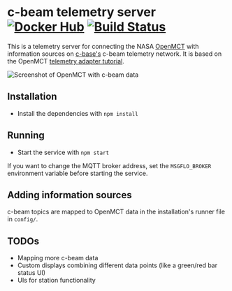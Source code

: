 c-beam telemetry server [![Docker Hub](https://img.shields.io/docker/pulls/cbase/cbeam-telemetry-server.svg)](https://hub.docker.com/r/cbase/cbeam-telemetry-server/) [![Build Status](https://travis-ci.org/c-base/c-flo.svg?branch=master)](https://travis-ci.org/c-base/c-flo)
=======================

This is a telemetry server for connecting the NASA [OpenMCT](https://nasa.github.io/openmct/) with information sources on [c-base's](https://c-base.org/) c-beam telemetry network. It is based on the OpenMCT [telemetry adapter tutorial](http://nasa.github.io/openmct/docs/tutorials/#telemetry-adapter).

![Screenshot of OpenMCT with c-beam data](https://pbs.twimg.com/media/CotctAfXYAAKCh0.jpg)

## Installation

* Install the dependencies with `npm install`

## Running

* Start the service with `npm start`

If you want to change the MQTT broker address, set the `MSGFLO_BROKER` environment variable before starting the service.

## Adding information sources

c-beam topics are mapped to OpenMCT data in the installation's runner file in `config/`.

## TODOs

* Mapping more c-beam data
* Custom displays combining different data points (like a green/red bar status UI)
* UIs for station functionality
